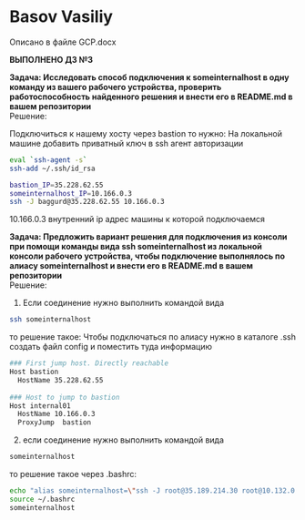 # Basov Vasiliy

Описано в файле GCP.docx

**ВЫПОЛНЕНО ДЗ №3**  

**Задача: Исследовать способ подключения к someinternalhost в одну команду из вашего рабочего устройства, проверить работоспособность найденного решения и внести его в README.md в вашем репозитории**  
Решение: 

Подключиться к нашему хосту через bastion то нужно:
На локальной машине добавить приватный ключ в ssh агент авторизации
```bash
eval `ssh-agent -s`
ssh-add ~/.ssh/id_rsa
```

```bash
bastion_IP=35.228.62.55
someinternalhost_IP=10.166.0.3
ssh -J baggurd@35.228.62.55 10.166.0.3
```
10.166.0.3 внутренний ip адрес машины к которой подключаемся

**Задача: Предложить вариант решения для подключения из консоли при помощи команды вида ssh someinternalhost из локальной консоли рабочего устройства, чтобы подключение выполнялось по алиасу someinternalhost и внести его в README.md в вашем репозитории**  
Решение: 

1. Если соединение нужно выполнить командой вида
```bash
ssh someinternalhost
```
то решение такое:
Чтобы подключаться по алиасу нужно в каталоге .ssh создать файл config и поместить туда информацию
```bash
### First jump host. Directly reachable
Host bastion
  HostName 35.228.62.55
 
### Host to jump to bastion
Host internal01
  HostName 10.166.0.3
  ProxyJump  bastion
```
2. если соединение нужно выполнить командой вида
```bash
someinternalhost
```
то решение такое через .bashrc:
```bash
echo "alias someinternalhost=\"ssh -J root@35.189.214.30 root@10.132.0.5\"" >> ~/.bashrc 
source ~/.bashrc
someinternalhost
```
